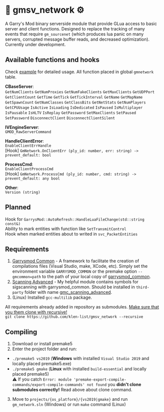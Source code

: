 # :wrench: gmsv_network :gear:

A Garry's Mod binary serverside module that provide GLua access to basic server and client functions. Designed to replace the tracking of many events that require `gm_sourcenet` (which produces lua panic on many servers, corrupted message buffer reads, and decreased optimization). Currently under development.

## Available functions and hooks

Check [example](https://github.com/klen-list/gmsv_network/blob/main/premake5.lua) for detailed usage. All function placed in global `gmnetwork` table.

**CBaseServer**:  
`GetNumClients` `GetNumProxies` `GetNumFakeClients` `GetMaxClients` `GetUDPPort` `GetClientCount` `GetTime` `GetTick` `GetTickInterval` `GetName` `GetMapName` `GetSpawnCount` `GetNumClasses` `GetClassBits` `GetNetStats` `GetNumPlayers` `GetCPUUsage` `IsActive` `IsLoading` `IsDedicated` `IsPaused` `IsMultiplayer` `IsPausable` `IsHLTV` `IsReplay` `GetPassword` `SetMaxClients` `SetPaused` `SetPassword` `DisconnectClient` `DisconnectClientSilent`

**IVEngineServer**:  
`GMOD_RawServerCommand`

**HandleClientError**:  
`EnableClientErrHandle`  
[Hook] `GmNetwork.OnClientErr (ply_id: number, err: string) -> prevent_default: bool`

**ProcessCmd**:  
`EnableClientProcessCmd`  
[Hook] `GmNetwork.ProcessCmd (ply_id: number, cmd: string) -> prevent_default: any bool`

**Other**:  
`Version (string)`

## Planned
Hook for `GarrysMod::AutoRefresh::HandleLuaFileChange(std::string const&)`  
Ability to mark entities with function like `SetTransmitControl`  
Hook when marked entities about to writed in `svc_PacketEntities`

## Requirements

1. [Garrysmod Common][1] - A framework to facilitate the creation of compilations files (Visual Studio, make, XCode, etc). Simply set the environment variable `GARRYSMOD_COMMON` or the premake option `--gmcommon=path` to the path of your local copy of [garrysmod\_common][1].
2. [Scanning Advanced][2] - My helpful module contains symbols for sigscanning with garrysmod\_common. Should be installed in `third-party` folder with name [gmc\_scanning\_advanced][2].
3. (Linux) Installed `gcc-multilib` package.

All requirements already added in repository as submodules. <ins>Make sure that you them clone with recursive!</ins>  
`git clone https://github.com/klen-list/gmsv_network --recursive`

## Compiling
1. Download or install premake5
2. Enter the project folder and run:
- `./premake5 vs2019` (**Windows** with installed `Visual Studio 2019` and locally placed premake5.exe)
- `./premake5 gmake` (**Linux** with installed `build-essential` and locally placed premake5)  
⚠️ If you catch `Error: module 'premake-export-compile-commands/export-compile-commands' not found` you **didn't clone submodules correctly!** Read above about clone command.  
3. Move to `projects/{os_platform}/{vs2019|gmake}` and run `gm_network.sln` (Windows) or run `make` command (Linux)

[1]: https://github.com/danielga/garrysmod_common
[2]: https://github.com/klen-list/gmc_scanning_advanced
